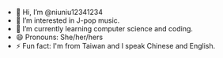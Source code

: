 - 👋 Hi, I’m @niuniu12341234
- 👀 I’m interested in J-pop music.
- 🌱 I’m currently learning computer science and coding.
- 😄 Pronouns: She/her/hers
- ⚡ Fun fact: I'm from Taiwan and I speak Chinese and English.
